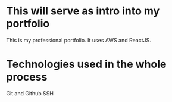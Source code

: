 # This will serve as intro into my portfolio

This is my professional portfolio. It uses AWS and ReactJS.

# Technologies used in the whole process

Git and Github
SSH
